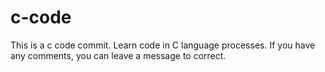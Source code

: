 # c-code
This is a c code commit.
Learn code in C language processes.
If you have any comments, you can leave a message to correct.
